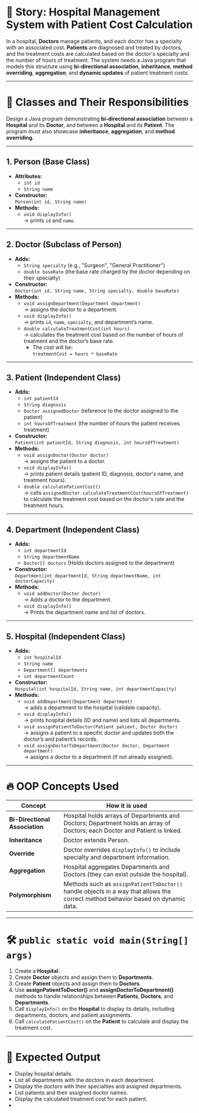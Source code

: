 # 🏥 Story: Hospital Management System with Patient Cost Calculation

In a hospital, **Doctors** manage patients, and each doctor has a specialty with an associated cost. **Patients** are diagnosed and treated by doctors, and the treatment costs are calculated based on the doctor's specialty and the number of hours of treatment. The system needs a Java program that models this structure using **bi-directional association**, **inheritance**, **method overriding**, **aggregation**, and **dynamic updates** of patient treatment costs.

---

# 🎯 Classes and Their Responsibilities

Design a Java program demonstrating **bi-directional association** between a **Hospital** and its **Doctor**, and between a **Hospital** and its **Patient**. The program must also showcase **inheritance**, **aggregation**, and **method overriding**.

---

## 1. **Person** (Base Class)

- **Attributes:**
  - `int id`
  - `String name`
- **Constructor:**  
  `Person(int id, String name)`
- **Methods:**
  - `void displayInfo()`  
    → prints `id` and `name`.

---

## 2. **Doctor** (Subclass of Person)

- **Adds:**
  - `String specialty` (e.g., "Surgeon", "General Practitioner")
  - `double baseRate` (the base rate charged by the doctor depending on their specialty)
- **Constructor:**  
  `Doctor(int id, String name, String specialty, double baseRate)`
- **Methods:**
  - `void assignDepartment(Department department)`  
    → assigns the doctor to a department.
  - `void displayInfo()`  
    → prints `id`, `name`, `specialty`, and department’s name.
  - `double calculateTreatmentCost(int hours)`  
    → calculates the treatment cost based on the number of hours of treatment and the doctor’s base rate.
    - The cost will be:  
      `treatmentCost = hours * baseRate`

---

## 3. **Patient** (Independent Class)

- **Adds:**
  - `int patientId`
  - `String diagnosis`
  - `Doctor assignedDoctor` (reference to the doctor assigned to the patient)
  - `int hoursOfTreatment` (the number of hours the patient receives treatment)
- **Constructor:**  
  `Patient(int patientId, String diagnosis, int hoursOfTreatment)`
- **Methods:**
  - `void assignDoctor(Doctor doctor)`  
    → assigns the patient to a doctor.
  - `void displayInfo()`  
    → prints patient details (patient ID, diagnosis, doctor's name, and treatment hours).
  - `double calculatePatientCost()`  
    → calls `assignedDoctor.calculateTreatmentCost(hoursOfTreatment)` to calculate the treatment cost based on the doctor's rate and the treatment hours.

---

## 4. **Department** (Independent Class)

- **Adds:**
  - `int departmentId`
  - `String departmentName`
  - `Doctor[] doctors` (Holds doctors assigned to the department)
- **Constructor:**  
  `Department(int departmentId, String departmentName, int doctorCapacity)`
- **Methods:**
  - `void addDoctor(Doctor doctor)`  
    → Adds a doctor to the department.
  - `void displayInfo()`  
    → Prints the department name and list of doctors.

---

## 5. **Hospital** (Independent Class)

- **Adds:**
  - `int hospitalId`
  - `String name`
  - `Department[] departments`
  - `int departmentCount`
- **Constructor:**  
  `Hospital(int hospitalId, String name, int departmentCapacity)`
- **Methods:**
  - `void addDepartment(Department department)`  
    → adds a department to the hospital (validate capacity).
  - `void displayInfo()`  
    → prints hospital details (ID and name) and lists all departments.
  - `void assignPatientToDoctor(Patient patient, Doctor doctor)`  
    → assigns a patient to a specific doctor and updates both the doctor’s and patient’s records.
  - `void assignDoctorToDepartment(Doctor doctor, Department department)`  
    → assigns a doctor to a department (if not already assigned).

---

# 🔥 OOP Concepts Used

| Concept                        | How it is used                                                                                               |
|--------------------------------|-------------------------------------------------------------------------------------------------------------|
| **Bi-Directional Association** | Hospital holds arrays of Departments and Doctors; Department holds an array of Doctors; each Doctor and Patient is linked. |
| **Inheritance**                | Doctor extends Person.                                                                                      |
| **Override**                   | Doctor overrides `displayInfo()` to include specialty and department information.                           |
| **Aggregation**                | Hospital aggregates Departments and Doctors (they can exist outside the hospital).                         |
| **Polymorphism**               | Methods such as `assignPatientToDoctor()` handle objects in a way that allows the correct method behavior based on dynamic data. |

---

# 🛠️ `public static void main(String[] args)`

1. Create a **Hospital**.
2. Create **Doctor** objects and assign them to **Departments**.
3. Create **Patient** objects and assign them to **Doctors**.
4. Use **assignPatientToDoctor()** and **assignDoctorToDepartment()** methods to handle relationships between **Patients**, **Doctors**, and **Departments**.
5. Call `displayInfo()` on the **Hospital** to display its details, including departments, doctors, and patient assignments.
6. Call `calculatePatientCost()` on the **Patient** to calculate and display the treatment cost.

---

# 🌟 Expected Output

- Display hospital details.
- List all departments with the doctors in each department.
- Display the doctors with their specialties and assigned departments.
- List patients and their assigned doctor names.
- Display the calculated treatment cost for each patient.
- 